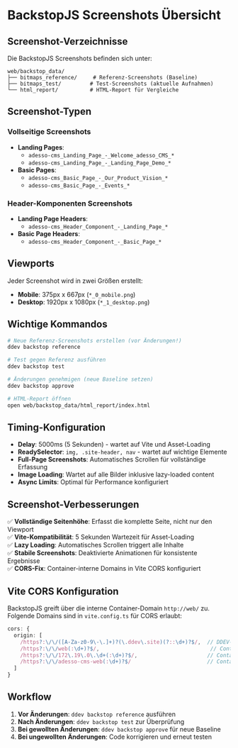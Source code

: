 # BackstopJS Screenshots Übersicht

## Screenshot-Verzeichnisse

Die BackstopJS Screenshots befinden sich unter:

```
web/backstop_data/
├── bitmaps_reference/     # Referenz-Screenshots (Baseline)
├── bitmaps_test/         # Test-Screenshots (aktuelle Aufnahmen)
└── html_report/          # HTML-Report für Vergleiche
```

## Screenshot-Typen

### Vollseitige Screenshots
- **Landing Pages**:
  - `adesso-cms_Landing_Page_-_Welcome_adesso_CMS_*`
  - `adesso-cms_Landing_Page_-_Landing_Page_Demo_*`
- **Basic Pages**:
  - `adesso-cms_Basic_Page_-_Our_Product_Vision_*`
  - `adesso-cms_Basic_Page_-_Events_*`

### Header-Komponenten Screenshots
- **Landing Page Headers**: 
  - `adesso-cms_Header_Component_-_Landing_Page_*`
- **Basic Page Headers**:
  - `adesso-cms_Header_Component_-_Basic_Page_*`

## Viewports

Jeder Screenshot wird in zwei Größen erstellt:
- **Mobile**: 375px x 667px (`*_0_mobile.png`)
- **Desktop**: 1920px x 1080px (`*_1_desktop.png`)

## Wichtige Kommandos

```bash
# Neue Referenz-Screenshots erstellen (vor Änderungen!)
ddev backstop reference

# Test gegen Referenz ausführen
ddev backstop test

# Änderungen genehmigen (neue Baseline setzen)
ddev backstop approve

# HTML-Report öffnen
open web/backstop_data/html_report/index.html
```

## Timing-Konfiguration

- **Delay**: 5000ms (5 Sekunden) - wartet auf Vite und Asset-Loading
- **ReadySelector**: `img, .site-header, nav` - wartet auf wichtige Elemente
- **Full-Page Screenshots**: Automatisches Scrollen für vollständige Erfassung
- **Image Loading**: Wartet auf alle Bilder inklusive lazy-loaded content
- **Async Limits**: Optimal für Performance konfiguriert

## Screenshot-Verbesserungen

✅ **Vollständige Seitenhöhe**: Erfasst die komplette Seite, nicht nur den Viewport  
✅ **Vite-Kompatibilität**: 5 Sekunden Wartezeit für Asset-Loading  
✅ **Lazy Loading**: Automatisches Scrollen triggert alle Inhalte  
✅ **Stabile Screenshots**: Deaktivierte Animationen für konsistente Ergebnisse  
✅ **CORS-Fix**: Container-interne Domains in Vite CORS konfiguriert

## Vite CORS Konfiguration

BackstopJS greift über die interne Container-Domain `http://web/` zu. 
Folgende Domains sind in `vite.config.ts` für CORS erlaubt:

```typescript
cors: {
  origin: [
    /https?:\/\/([A-Za-z0-9\-\.]+)?(\.ddev\.site)(?::\d+)?$/,  // DDEV-Domains
    /https?:\/\/web(:\d+)?$/,                                   // Container 'web'
    /https?:\/\/172\.19\.0\.\d+(:\d+)?$/,                      // Container-IPs
    /https?:\/\/adesso-cms-web(:\d+)?$/                        // Container-Name
  ]
}
```

## Workflow

1. **Vor Änderungen**: `ddev backstop reference` ausführen
2. **Nach Änderungen**: `ddev backstop test` zur Überprüfung
3. **Bei gewollten Änderungen**: `ddev backstop approve` für neue Baseline
4. **Bei ungewollten Änderungen**: Code korrigieren und erneut testen